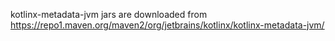 kotlinx-metadata-jvm jars are downloaded from https://repo1.maven.org/maven2/org/jetbrains/kotlinx/kotlinx-metadata-jvm/
